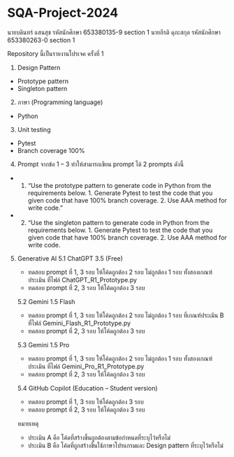 # SQA-Project-2024
นายบดินทร์ แสนสุข รหัสนักศึกษา 653380135-9 section 1
นายกีรติ ดุภะสกุล รหัสนักศึกษา 653380263-0 section 1

Repository นี้เป็นรายงานโปรเจค ครั้งที่ 1

1. Design Pattern
- Prototype pattern
- Singleton pattern

2. ภาษา (Programming language)
- Python

3. Unit testing
- Pytest
- Branch coverage 100% 

4. Prompt
จากข้อ 1 – 3 ทำให้สามารถเขียน prompt ได้ 2 prompts ดังนี้
-   1. “Use the prototype pattern to generate code in Python from the requirements below. 
             1. Generate Pytest to test the code that you given code that have 100% branch coverage. 
             2. Use AAA method for write code.”
-   2. “Use the singleton pattern to generate code in Python from the requirements below. 
            1. Generate Pytest to test the code that you given code that have 100% branch coverage. 
            2. Use AAA method for write code. 

5. Generative AI
    5.1 ChatGPT 3.5 (Free) 
    - ทดสอบ prompt ที่ 1, 3 รอบ ให้โค้ดถูกต้อง 2 รอบ ไม่ถูกต้อง 1 รอบ ทั้งสองเกณฑ์ประเมิน ที่ไฟล์ ChatGPT_R1_Prototype.py
    - ทดสอบ prompt ที่ 2, 3 รอบ ให้โค้ดถูกต้อง 3 รอบ 

    5.2 Gemini 1.5 Flash
    - ทดสอบ prompt ที่ 1, 3 รอบ ให้โค้ดถูกต้อง 2 รอบ ไม่ถูกต้อง 1 รอบ ที่เกณฑ์ประเมิน B ที่ไฟล์ Gemini_Flash_R1_Prototype.py 
    - ทดสอบ prompt ที่ 2, 3 รอบ ให้โค้ดถูกต้อง 3 รอบ 

    5.3 Gemini 1.5 Pro 
    - ทดสอบ prompt ที่ 1, 3 รอบ ให้โค้ดถูกต้อง 2 รอบ ไม่ถูกต้อง 1 รอบ ทั้งสองเกณฑ์ประเมิน ที่ไฟล์ Gemini_Pro_R1_Prototype.py
    - ทดสอบ prompt ที่ 2, 3 รอบ ให้โค้ดถูกต้อง 3 รอบ 

    5.4 GitHub Copilot (Education – Student version)
    - ทดสอบ prompt ที่ 1, 3 รอบ ให้โค้ดถูกต้อง 3 รอบ 
    - ทดสอบ prompt ที่ 2, 3 รอบ ให้โค้ดถูกต้อง 3 รอบ 

    หมายเหตุ
    - ประเมิน A คือ โค้ดที่สร้างขึ้นถูกต้องตามข้อกําหนดที่ระบุไว้หรือไม่
    - ประเมิน B คือ โค้ดที่ถูกสร้างขึ้นใช้ภาษาโปรแกรมและ Design pattern ที่ระบุไว้หรือไม่

